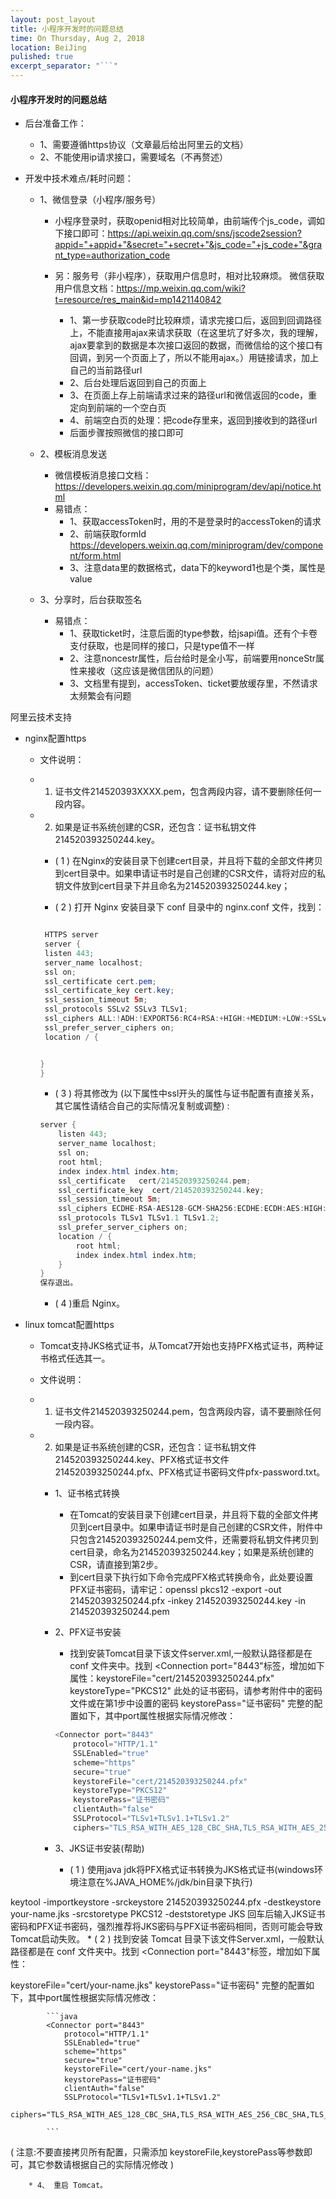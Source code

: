 ```yaml
---
layout: post_layout
title: 小程序开发时的问题总结
time: On Thursday, Aug 2, 2018
location: BeiJing
pulished: true
excerpt_separator: "```"
---
```


#### 小程序开发时的问题总结

* 后台准备工作：
	* 1、需要遵循https协议（文章最后给出阿里云的文档）
	* 2、不能使用ip请求接口，需要域名（不再赘述）


* 开发中技术难点/耗时问题：
	* 1、微信登录（小程序/服务号）
		* 小程序登录时，获取openid相对比较简单，由前端传个js_code，调如下接口即可：https://api.weixin.qq.com/sns/jscode2session?appid="+appid+"&secret="+secret+"&js_code="+js_code+"&grant_type=authorization_code 

		* 另：服务号（非小程序），获取用户信息时，相对比较麻烦。
	微信获取用户信息文档：https://mp.weixin.qq.com/wiki?t=resource/res_main&id=mp1421140842
			* 1、第一步获取code时比较麻烦，请求完接口后，返回到回调路径上，不能直接用ajax来请求获取（在这里坑了好多次，我的理解，ajax要拿到的数据是本次接口返回的数据，而微信给的这个接口有回调，到另一个页面上了，所以不能用ajax。）用链接请求，加上自己的当前路径url
			* 2、后台处理后返回到自己的页面上
			* 3、在页面上存上前端请求过来的路径url和微信返回的code，重定向到前端的一个空白页
			* 4、前端空白页的处理：把code存里来，返回到接收到的路径url
			* 后面步骤按照微信的接口即可
	* 2、模板消息发送
		* 微信模板消息接口文档：https://developers.weixin.qq.com/miniprogram/dev/api/notice.html
		* 易错点：
			* 1、获取accessToken时，用的不是登录时的accessToken的请求
			* 2、前端获取formId https://developers.weixin.qq.com/miniprogram/dev/component/form.html
			* 3、注意data里的数据格式，data下的keyword1也是个类，属性是value

	* 3、分享时，后台获取签名
		* 易错点：
			* 1、获取ticket时，注意后面的type参数，给jsapi值。还有个卡卷支付获取，也是同样的接口，只是type值不一样
			* 2、注意noncestr属性，后台给时是全小写，前端要用nonceStr属性来接收（这应该是微信团队的问题）
			* 3、文档里有提到，accessToken、ticket要放缓存里，不然请求太频繁会有问题



阿里云技术支持

* nginx配置https

	* 文件说明：

	* 1. 证书文件214520393XXXX.pem，包含两段内容，请不要删除任何一段内容。

	* 2. 如果是证书系统创建的CSR，还包含：证书私钥文件214520393250244.key。

		* ( 1 ) 在Nginx的安装目录下创建cert目录，并且将下载的全部文件拷贝到cert目录中。如果申请证书时是自己创建的CSR文件，请将对应的私钥文件放到cert目录下并且命名为214520393250244.key；

		* ( 2 ) 打开 Nginx 安装目录下 conf 目录中的 nginx.conf 文件，找到：

		```java
		
		 HTTPS server
		 server {
		 listen 443;
		 server_name localhost;
		 ssl on;
		 ssl_certificate cert.pem;
		 ssl_certificate_key cert.key;
		 ssl_session_timeout 5m;
		 ssl_protocols SSLv2 SSLv3 TLSv1;
		 ssl_ciphers ALL:!ADH:!EXPORT56:RC4+RSA:+HIGH:+MEDIUM:+LOW:+SSLv2:+EXP;
		 ssl_prefer_server_ciphers on;
		 location / {
		
		
		}
		}
		
		```

		* ( 3 ) 将其修改为 (以下属性中ssl开头的属性与证书配置有直接关系，其它属性请结合自己的实际情况复制或调整) :
		
		```java
		server {
		    listen 443;
		    server_name localhost;
		    ssl on;
		    root html;
		    index index.html index.htm;
		    ssl_certificate   cert/214520393250244.pem;
		    ssl_certificate_key  cert/214520393250244.key;
		    ssl_session_timeout 5m;
		    ssl_ciphers ECDHE-RSA-AES128-GCM-SHA256:ECDHE:ECDH:AES:HIGH:!NULL:!aNULL:!MD5:!ADH:!RC4;
		    ssl_protocols TLSv1 TLSv1.1 TLSv1.2;
		    ssl_prefer_server_ciphers on;
		    location / {
		        root html;
		        index index.html index.htm;
		    }
		}
		保存退出。
		```

		* ( 4 )重启 Nginx。


* linux tomcat配置https

	* Tomcat支持JKS格式证书，从Tomcat7开始也支持PFX格式证书，两种证书格式任选其一。
	
	* 文件说明：

	* 1. 证书文件214520393250244.pem，包含两段内容，请不要删除任何一段内容。

	* 2. 如果是证书系统创建的CSR，还包含：证书私钥文件214520393250244.key、PFX格式证书文件214520393250244.pfx、PFX格式证书密码文件pfx-password.txt。

		* 1、证书格式转换

			* 在Tomcat的安装目录下创建cert目录，并且将下载的全部文件拷贝到cert目录中。如果申请证书时是自己创建的CSR文件，附件中只包含214520393250244.pem文件，还需要将私钥文件拷贝到cert目录，命名为214520393250244.key；如果是系统创建的CSR，请直接到第2步。
			* 到cert目录下执行如下命令完成PFX格式转换命令，此处要设置PFX证书密码，请牢记：openssl pkcs12 -export -out 214520393250244.pfx -inkey 214520393250244.key -in 214520393250244.pem
		* 2、PFX证书安装

			* 找到安装Tomcat目录下该文件server.xml,一般默认路径都是在 conf 文件夹中。找到 &lt;Connection port="8443"标签，增加如下属性：keystoreFile="cert/214520393250244.pfx" keystoreType="PKCS12" 此处的证书密码，请参考附件中的密码文件或在第1步中设置的密码 keystorePass="证书密码" 完整的配置如下，其中port属性根据实际情况修改：

			```java
			<Connector port="8443"
			    protocol="HTTP/1.1"
			    SSLEnabled="true"
			    scheme="https"
			    secure="true"
			    keystoreFile="cert/214520393250244.pfx"
			    keystoreType="PKCS12"
			    keystorePass="证书密码"
			    clientAuth="false"
			    SSLProtocol="TLSv1+TLSv1.1+TLSv1.2"
			    ciphers="TLS_RSA_WITH_AES_128_CBC_SHA,TLS_RSA_WITH_AES_256_CBC_SHA,TLS_ECDHE_RSA_WITH_AES_128_CBC_SHA,TLS_ECDHE_RSA_WITH_AES_128_CBC_SHA256,TLS_RSA_WITH_AES_128_CBC_SHA256,TLS_RSA_WITH_AES_256_CBC_SHA256"/>

			 ```
 
		* 3、JKS证书安装(帮助)

			* ( 1 ) 使用java jdk将PFX格式证书转换为JKS格式证书(windows环境注意在%JAVA_HOME%/jdk/bin目录下执行)

keytool -importkeystore -srckeystore 214520393250244.pfx -destkeystore your-name.jks -srcstoretype PKCS12 -deststoretype JKS
回车后输入JKS证书密码和PFX证书密码，强烈推荐将JKS密码与PFX证书密码相同，否则可能会导致Tomcat启动失败。
			* ( 2 ) 找到安装 Tomcat 目录下该文件Server.xml，一般默认路径都是在 conf 文件夹中。找到 &lt;Connection port="8443"标签，增加如下属性：

keystoreFile="cert/your-name.jks"
keystorePass="证书密码"
完整的配置如下，其中port属性根据实际情况修改：

			```java
			<Connector port="8443"
			    protocol="HTTP/1.1"
			    SSLEnabled="true"
			    scheme="https"
			    secure="true"
			    keystoreFile="cert/your-name.jks"
			    keystorePass="证书密码"
			    clientAuth="false"
			    SSLProtocol="TLSv1+TLSv1.1+TLSv1.2"
			    ciphers="TLS_RSA_WITH_AES_128_CBC_SHA,TLS_RSA_WITH_AES_256_CBC_SHA,TLS_ECDHE_RSA_WITH_AES_128_CBC_SHA,TLS_ECDHE_RSA_WITH_AES_128_CBC_SHA256,TLS_RSA_WITH_AES_128_CBC_SHA256,TLS_RSA_WITH_AES_256_CBC_SHA256"/>

			```

( 注意:不要直接拷贝所有配置，只需添加 keystoreFile,keystorePass等参数即可，其它参数请根据自己的实际情况修改 )

		* 4、 重启 Tomcat。




